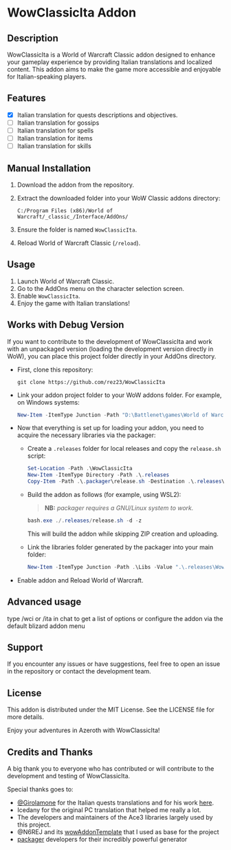 # WowClassicIta Addon

## Description

WowClassicIta is a World of Warcraft Classic addon designed to enhance your gameplay experience by providing Italian translations and localized content. This addon aims to make the game more accessible and enjoyable for Italian-speaking players.

## Features

- [x] Italian translation for quests descriptions and objectives.
- [ ] Italian translation for gossips
- [ ] Italian translation for spells
- [ ] Italian translation for items
- [ ] Italian translation for skills

## Manual Installation

1. Download the addon from the repository.
2. Extract the downloaded folder into your WoW Classic addons directory:

    ```
    C:/Program Files (x86)/World of Warcraft/_classic_/Interface/AddOns/
    ```

3. Ensure the folder is named `WowClassicIta`.
4. Reload World of Warcraft Classic (`/reload`).

## Usage

1. Launch World of Warcraft Classic.
2. Go to the AddOns menu on the character selection screen.
3. Enable `WowClassicIta`.
4. Enjoy the game with Italian translations!

## Works with Debug Version

If you want to contribute to the development of WowClassicIta and work with an unpackaged version (loading the development version directly in WoW), you can place this project folder directly in your AddOns directory.

- First, clone this repository:

   ```shell
   git clone https://github.com/rez23/WowClassicIta
   ```

- Link your addon project folder to your WoW addons folder. For example, on Windows systems:

   ```powershell
   New-Item -ItemType Junction -Path "D:\Battlenet\games\World of Warcraft\_classic_era_\Interface\AddOns\WowClassicIta" -Value ".\WowClassicIta"
   ```

- Now that everything is set up for loading your addon, you need to acquire the necessary libraries via the packager:
  - Create a `.releases` folder for local releases and copy the `release.sh` script:

       ```powershell
       Set-Location -Path .\WowClassicIta
       New-Item -ItemType Directory -Path .\.releases
       Copy-Item -Path .\.packager\release.sh -Destination .\.releases\release.sh
       ```

  - Build the addon as follows (for example, using WSL2):
     > **NB:** *packager requires a GNU/Linux system to work.*

     ```powershell
     bash.exe ./.releases/release.sh -d -z
     ```

     This will build the addon while skipping ZIP creation and uploading.
  - Link the libraries folder generated by the packager into your main folder:

      ```powershell
      New-Item -ItemType Junction -Path .\Libs -Value ".\.releases\WowClassicIta\Libs"
      ```

- Enable addon and Reload World of Warcraft.

## Advanced usage

type /wci or /ita in chat to get a list of options or
configure the addon via the default blizard addon menu

## Support

If you encounter any issues or have suggestions, feel free to open an issue in the repository or contact the development team.

## License

This addon is distributed under the MIT License. See the LICENSE file for more details.

Enjoy your adventures in Azeroth with WowClassicIta!

## Credits and Thanks

A big thank you to everyone who has contributed or will contribute to the development and testing of WowClassicIta.

Special thanks goes to:

- [@Girolamone](https://github.com/Girolamone) for the Italian quests translations and for his work [here](https://github.com/Girolamone/WoWita-quests).
- Icedany for the original PC translation that helped me really a lot.
- The developers and maintainers of the Ace3 libraries largely used by this project.
- @N6REJ and its [wowAddonTemplate](https://github.com/N6REJ/wowAddonTemplate) that I used as base for the project
- [packager](https://github.com/BigWigsMods/packager) developers for their incredibly powerful generator
